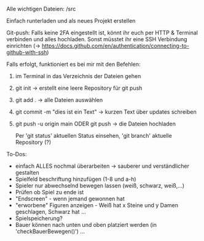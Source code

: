 Alle wichtigen Dateien: /src

Einfach runterladen und als neues Projekt erstellen

Git-push:
Falls keine 2FA eingestellt ist, könnt ihr euch per HTTP & Terminal verbinden und alles hochladen. Sonst müsstet ihr eine SSH Verbindung einrichten
(-> https://docs.github.com/en/authentication/connecting-to-github-with-ssh)

Falls erfolgt, funktioniert es bei mir mit den Befehlen:
1. im Terminal in das Verzeichnis der Dateien gehen
2. git init -> erstellt eine leere Repository für git push
3. git add . -> alle Dateien auswählen
4. git commit -m "dies ist ein Text" -> kurzen Text über updates schreiben
5. git push -u origin main ODER git push -> die Dateien hochladen

   Per 'git status' aktuellen Status einsehen, 'git branch' aktuelle Repository (?)

To-Dos:
- einfach ALLES nochmal überarbeiten -> sauberer und verständlicher gestalten
- Spielfeld beschriftung hinzufügen (1-8 und a-h)
- Spieler nur abwechselnd bewegen lassen (weiß, schwarz, weiß,...)
- Prüfen ob Spiel zu ende ist
- "Endscreen" - wenn jemand gewonnen hat
- "erworbene" Figuren anzeigen - Weiß hat x Steine und y Damen geschlagen, Schwarz hat ...
- Spielspeicherung?
- Bauer können nach unten und oben platziert werden (in 'checkBauerBewegen()')
...
